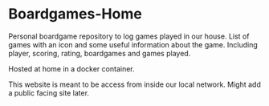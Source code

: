 # Boardgames-Home

Personal boardgame repository to log games played in our house.
List of games with an icon and some useful information about the game.
Including player, scoring, rating, boardgames and games played.

Hosted at home in a docker container.

This website is meant to be access from inside our local network. Might add a public facing site later.

